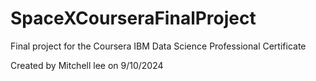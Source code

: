 # SpaceXCourseraFinalProject
Final project for the Coursera IBM Data Science Professional Certificate

Created by Mitchell lee on 9/10/2024
